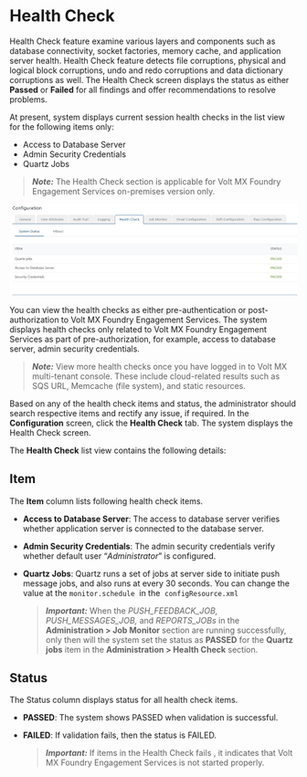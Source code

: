                              


Health Check
============

Health Check feature examine various layers and components such as database connectivity, socket factories, memory cache, and application server health. Health Check feature detects file corruptions, physical and logical block corruptions, undo and redo corruptions and data dictionary corruptions as well. The Health Check screen displays the status as either **Passed** or **Failed** for all findings and offer recommendations to resolve problems.

At present, system displays current session health checks in the list view for the following items only:

*   Access to Database Server
*   Admin Security Credentials
*   Quartz Jobs

> **_Note:_** The Health Check section is applicable for Volt MX Foundry Engagement Services on-premises version only.

![](../Resources/Images/Settings/Configuration/healthcheck_637x202.png)

You can view the health checks as either pre-authentication or post-authorization to Volt MX Foundry Engagement Services. The system displays health checks only related to Volt MX Foundry Engagement Services as part of pre-authorization, for example, access to database server, admin security credentials.

> **_Note:_** View more health checks once you have logged in to Volt MX multi-tenant console. These include cloud-related results such as SQS URL, Memcache (file system), and static resources.

Based on any of the health check items and status, the administrator should search respective items and rectify any issue, if required. In the **Configuration** screen, click the **Health Check** tab. The system displays the Health Check screen.

The **Health Check** list view contains the following details:

Item
----

The **Item** column lists following health check items.

*   **Access to Database Server**: The access to database server verifies whether application server is connected to the database server.
*   **Admin Security Credentials**: The admin security credentials verify whether default user “_Administrator_” is configured.
*   **Quartz Jobs**: Quartz runs a set of jobs at server side to initiate push message jobs, and also runs at every 30 seconds. You can change the value at the `monitor.schedule`  in the  `configResource.xml`
    
    > **_Important:_** When the _PUSH\_FEEDBACK\_JOB, PUSH\_MESSAGES\_JOB,_ and _REPORTS\_JOBs_ in the **Administration > Job Monitor** section are running successfully, only then will the system set the status as **PASSED** for the **Quartz jobs** item in the **Administration > Health Check** section.
    

Status
------

The Status column displays status for all health check items.

*   **PASSED**: The system shows PASSED when validation is successful.
*   **FAILED**: If validation fails, then the status is FAILED.
    
    > **_Important:_** If items in the Health Check fails , it indicates that Volt MX Foundry Engagement Services is not started properly.
